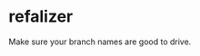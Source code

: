 # refalizer

<!-- cargo-rdme start -->

Make sure your branch names are good to drive.

<!-- cargo-rdme end -->
